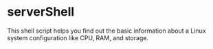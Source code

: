 # serverShell
This shell script helps you find out the basic information about a Linux system configuration like CPU, RAM, and storage.
